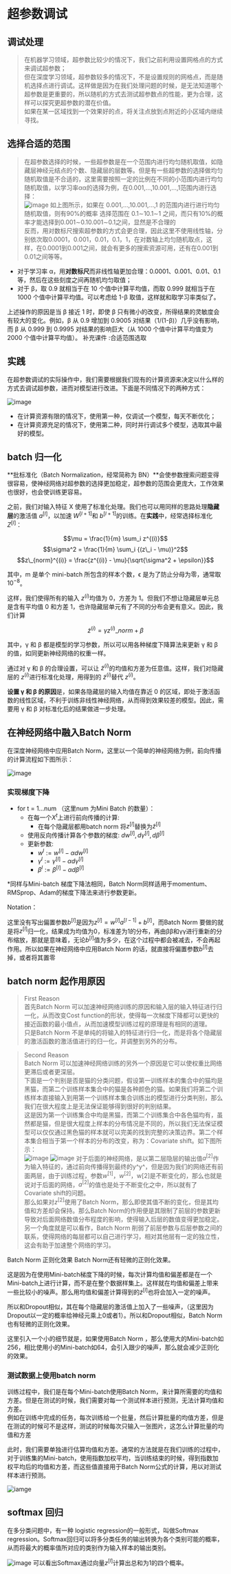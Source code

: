 # 超参数调试

## 调试处理  
> 在机器学习领域，超参数比较少的情况下，我们之前利用设置网格点的方式来调试超参数；  
但在深度学习领域，超参数较多的情况下，不是设置规则的网格点，而是随机选择点进行调试。这样做是因为在我们处理问题的时候，是无法知道哪个超参数是更重要的，所以随机的方式去测试超参数点的性能，更为合理，这样可以探究更超参数的潜在价值。  
如果在某一区域找到一个效果好的点，将关注点放到点附近的小区域内继续寻找。


## 选择合适的范围 
> 在超参数选择的时候，一些超参数是在一个范围内进行均匀随机取值，如隐藏层神经元结点的个数、隐藏层的层数等。但是有一些超参数的选择做均匀随机取值是不合适的，这里需要按照一定的比例在不同的小范围内进行均匀随机取值，以学习率αα的选择为例，在0.001,…,10.001,…,1范围内进行选择：  
![image](https://img-blog.csdn.net/20171014165504163?watermark/2/text/aHR0cDovL2Jsb2cuY3Nkbi5uZXQvS29hbGFfVHJlZQ==/font/5a6L5L2T/fontsize/400/fill/I0JBQkFCMA==/dissolve/70/gravity/SouthEast) 
> 如上图所示，如果在 0.001,…,10.001,…,1 的范围内进行进行均匀随机取值，则有90%的概率 选择范围在 0.1∼10.1∼1 之间，而只有10%的概率才能选择到0.001∼0.10.001∼0.1之间，显然是不合理的  
> 反而，用对数标尺搜索超参数的方式会更合理，因此这里不使用线性轴，分别依次取0.0001，0.001，0.01，0.1，1，在对数轴上均匀随机取点，这样，在0.0001到0.001之间，就会有更多的搜索资源可用，还有在0.001到0.01之间等等。 

* 对于学习率 α，用**对数标尺**而非线性轴更加合理：0.0001、0.001、0.01、0.1 等，然后在这些刻度之间再随机均匀取值；
* 对于 β，取 0.9 就相当于在 10 个值中计算平均值，而取 0.999 就相当于在 1000 个值中计算平均值。可以考虑给 1-β 取值，这样就和取学习率类似了。

上述操作的原因是当 β 接近 1 时，即使 β 只有微小的改变，所得结果的灵敏度会有较大的变化。例如，β 从 0.9 增加到 0.9005 对结果（1/(1-β)）几乎没有影响，而 β 从 0.999 到 0.9995 对结果的影响巨大（从 1000 个值中计算平均值变为 2000 个值中计算平均值）。
补充课件 :合适范围选取   

## 实践  
在超参数调试的实际操作中，我们需要根据我们现有的计算资源来决定以什么样的方式去调试超参数，进而对模型进行改进。下面是不同情况下的两种方式：

![image](https://img-blog.csdn.net/20171014173416343?watermark/2/text/aHR0cDovL2Jsb2cuY3Nkbi5uZXQvS29hbGFfVHJlZQ==/font/5a6L5L2T/fontsize/400/fill/I0JBQkFCMA==/dissolve/70/gravity/SouthEast)
* 在计算资源有限的情况下，使用第一种，仅调试一个模型，每天不断优化；
* 在计算资源充足的情况下，使用第二种，同时并行调试多个模型，选取其中最好的模型。


## batch 归一化  
**批标准化（Batch Normalization，经常简称为 BN）**会使参数搜索问题变得很容易，使神经网络对超参数的选择更加稳定，超参数的范围会更庞大，工作效果也很好，也会使训练更容易。

之前，我们对输入特征 X 使用了标准化处理。我们也可以用同样的思路处理**隐藏层**的激活值 $a^{[l]}$，以加速 $W^{[l+1]}$和 $b^{[l+1]}$的训练。在**实践**中，经常选择标准化 $Z^{[l]}$：

$$\mu = \frac{1}{m} \sum_i z^{(i)}$$
$$\sigma^2 = \frac{1}{m} \sum_i {(z\_i - \mu)}^2$$
$$z\_{norm}^{(i)} = \frac{z^{(i)} - \mu}{\sqrt{\sigma^2 + \epsilon}}$$

其中，m 是单个 mini-batch 所包含的样本个数，ϵ 是为了防止分母为零，通常取 $10^{-8}$。

这样，我们使得所有的输入 $z^{(i)}$均值为 0，方差为 1。但我们不想让隐藏层单元总是含有平均值 0 和方差 1，也许隐藏层单元有了不同的分布会更有意义。因此，我们计算

$$\tilde z^{(i)} = \gamma z^{(i)}\_{norm} + \beta$$

其中，γ 和 β 都是模型的学习参数，所以可以用各种梯度下降算法来更新 γ 和 β 的值，如同更新神经网络的权重一样。

通过对 γ 和 β 的合理设置，可以让 $\tilde z^{(i)}$的均值和方差为任意值。这样，我们对隐藏层的 $z^{(i)}$进行标准化处理，用得到的 $\tilde z^{(i)}$替代 $z^{(i)}$。

**设置 γ 和 β 的原因**是，如果各隐藏层的输入均值在靠近 0 的区域，即处于激活函数的线性区域，不利于训练非线性神经网络，从而得到效果较差的模型。因此，需要用 γ 和 β 对标准化后的结果做进一步处理。

## 在神经网络中融入Batch Norm
在深度神经网络中应用Batch Norm，这里以一个简单的神经网络为例，前向传播的计算流程如下图所示：  

![image](https://img-blog.csdn.net/20171014205226986?watermark/2/text/aHR0cDovL2Jsb2cuY3Nkbi5uZXQvS29hbGFfVHJlZQ==/font/5a6L5L2T/fontsize/400/fill/I0JBQkFCMA==/dissolve/70/gravity/SouthEast)

### 实现梯度下降  
* for t = 1...num （这里num 为Mini Batch 的数量）：
  * 在每一个$X^t$上进行前向传播的计算:
    * 在每个隐藏层都用batch norm 将$z^[l]$替换为$\tilde z^[l]$
  * 使用反向传播计算各个参数的梯度: $dw^{[l]},d\gamma^{[l]},d\beta^{[l]}$
  * 更新参数:
    * $w^{l} := w^{[l]}-\alpha dw^{[l]}$
    * $\gamma^{l} := \gamma^{[l]}-\alpha d\gamma^{[l]}$
    * $\beta^{l} := \beta^{[l]}-\alpha d\beta^{[l]}$

*同样与Mini-batch 梯度下降法相同，Batch Norm同样适用于momentum、RMSprop、Adam的梯度下降法来进行参数更新。

Notation：

这里没有写出偏置参数$b^{[l]}$是因为$z^{[l]}=w^{[l]}a^{[l-1]}+b^{[l]}$，而Batch Norm 要做的就是将$z^{[l]}$归一化，结果成为均值为0，标准差为1的分布，再由ββ和γγ进行重新的分布缩放，那就是意味着，无论$b^{[l]}$值为多少，在这个过程中都会被减去，不会再起作用。所以如果在神经网络中应用Batch Norm 的话，就直接将偏置参数$b^{[l]}$去掉，或者将其置零

## batch norm 起作用原因 
> First Reason  
首先Batch Norm 可以加速神经网络训练的原因和输入层的输入特征进行归一化，从而改变Cost function的形状，使得每一次梯度下降都可以更快的接近函数的最小值点，从而加速模型训练过程的原理是有相同的道理。  
只是Batch Norm 不是单纯的将输入的特征进行归一化，而是将各个隐藏层的激活函数的激活值进行的归一化，并调整到另外的分布。

> Second Reason  
Batch Norm 可以加速神经网络训练的另外一个原因是它可以使权重比网络更滞后或者更深层。  
下面是一个判别是否是猫的分类问题，假设第一训练样本的集合中的猫均是黑猫，而第二个训练样本集合中的猫是各种颜色的猫。如果我们将第二个训练样本直接输入到用第一个训练样本集合训练出的模型进行分类判别，那么我们在很大程度上是无法保证能够得到很好的判别结果。  
这是因为第一个训练集合中均是黑猫，而第二个训练集合中各色猫均有，虽然都是猫，但是很大程度上样本的分布情况是不同的，所以我们无法保证模型可以仅仅通过黑色猫的样本就可以完美的找到完整的决策边界。第二个样本集合相当于第一个样本的分布的改变，称为：Covariate shift。如下图所示：  
![image](https://img-blog.csdn.net/20171014214336753?watermark/2/text/aHR0cDovL2Jsb2cuY3Nkbi5uZXQvS29hbGFfVHJlZQ==/font/5a6L5L2T/fontsize/400/fill/I0JBQkFCMA==/dissolve/70/gravity/SouthEast)
![image](https://img-blog.csdn.net/20171014215214632?watermark/2/text/aHR0cDovL2Jsb2cuY3Nkbi5uZXQvS29hbGFfVHJlZQ==/font/5a6L5L2T/fontsize/400/fill/I0JBQkFCMA==/dissolve/70/gravity/SouthEast)
对于后面的神经网络，是以第二层隐层的输出值$a^{[2]}$作为输入特征的，通过前向传播得到最终的y^y^，但是因为我们的网络还有前面两层，由于训练过程，参数$w^{[1]}$，$w^{[2]}$，w[2]是不断变化的，那么也就是说对于后面的网络，$a^{[2]}$的值也是处于不断变化之中，所以就有了Covariate shift的问题。  
那么如果对$z^{[2]}$使用了Batch Norm，那么即使其值不断的变化，但是其均值和方差却会保持。那么Batch Norm的作用便是其限制了前层的参数更新导致对后面网络数值分布程度的影响，使得输入后层的数值变得更加稳定。另一个角度就是可以看作，Batch Norm 削弱了前层参数与后层参数之间的联系，使得网络的每层都可以自己进行学习，相对其他层有一定的独立性，这会有助于加速整个网络的学习。


Batch Norm 正则化效果
Batch Norm还有轻微的正则化效果。

这是因为在使用Mini-batch梯度下降的时候，每次计算均值和偏差都是在一个Mini-batch上进行计算，而不是在整个数据样集上。这样就在均值和偏差上带来一些比较小的噪声。那么用均值和偏差计算得到的$\tilde z^{[l]}$也将会加入一定的噪声。

所以和Dropout相似，其在每个隐藏层的激活值上加入了一些噪声，（这里因为Dropout以一定的概率给神经元乘上0或者1）。所以和Dropout相似，Batch Norm 也有轻微的正则化效果。

这里引入一个小的细节就是，如果使用Batch Norm ，那么使用大的Mini-batch如256，相比使用小的Mini-batch如64，会引入跟少的噪声，那么就会减少正则化的效果。

### 测试数据上使用batch norm 
训练过程中，我们是在每个Mini-batch使用Batch Norm，来计算所需要的均值和方差。但是在测试的时候，我们需要对每一个测试样本进行预测，无法计算均值和方差。  
例如在训练中完成的任务，每次训练给一个批量，然后计算批量的均值方差，但是在测试的时候可不是这样，测试的时候每次只输入一张图片，这怎么计算批量的均值和方差  


此时，我们需要单独进行估算均值和方差。通常的方法就是在我们训练的过程中，对于训练集的Mini-batch，使用指数加权平均，当训练结束的时候，得到指数加权平均后的均值和方差，而这些值直接用于Batch Norm公式的计算，用以对测试样本进行预测。  

![iamge](https://img-blog.csdn.net/20171014224729803?watermark/2/text/aHR0cDovL2Jsb2cuY3Nkbi5uZXQvS29hbGFfVHJlZQ==/font/5a6L5L2T/fontsize/400/fill/I0JBQkFCMA==/dissolve/70/gravity/SouthEast) 

## softmax 回归
在多分类问题中，有一种 logistic regression的一般形式，叫做Softmax regression。Softmax回归可以将多分类任务的输出转换为各个类别可能的概率，从而将最大的概率值所对应的类别作为输入样本的输出类别。  

![image](https://img-blog.csdn.net/20171015104956476?watermark/2/text/aHR0cDovL2Jsb2cuY3Nkbi5uZXQvS29hbGFfVHJlZQ==/font/5a6L5L2T/fontsize/400/fill/I0JBQkFCMA==/dissolve/70/gravity/SouthEast)
可以看出Softmax通过向量$z^{[l]}$计算出总和为1的四个概率。